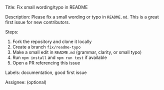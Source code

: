 Title: Fix small wording/typo in README

Description:
Please fix a small wording or typo in `README.md`. This is a great first issue for new contributors.

Steps:

1. Fork the repository and clone it locally
2. Create a branch `fix/readme-typo`
3. Make a small edit in `README.md` (grammar, clarity, or small typo)
4. Run `npm install` and `npm run test` if available
5. Open a PR referencing this issue

Labels: documentation, good first issue

Assignee: (optional)
